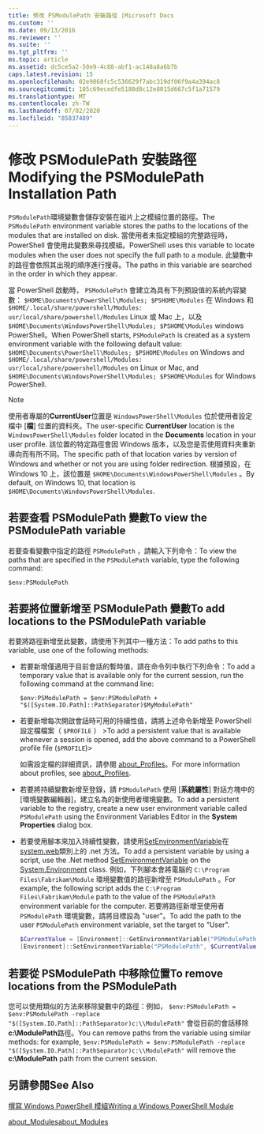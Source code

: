 ```yaml
---
title: 修改 PSModulePath 安裝路徑 |Microsoft Docs
ms.custom: ''
ms.date: 09/13/2016
ms.reviewer: ''
ms.suite: ''
ms.tgt_pltfrm: ''
ms.topic: article
ms.assetid: dc5ce5a2-50e9-4c88-abf1-ac148a8a6b7b
caps.latest.revision: 15
ms.openlocfilehash: 02e9868fc5c536629f7abc319df06f9a4a394ac8
ms.sourcegitcommit: 105c69ecedfe5180d8c12e8015d667c5f1a71579
ms.translationtype: MT
ms.contentlocale: zh-TW
ms.lasthandoff: 07/02/2020
ms.locfileid: "85837489"
---
```

# <a name="modifying-the-psmodulepath-installation-path"></a><span data-ttu-id="b842f-102">修改 PSModulePath 安裝路徑</span><span class="sxs-lookup"><span data-stu-id="b842f-102">Modifying the PSModulePath Installation Path</span></span>

<span data-ttu-id="b842f-103">`PSModulePath`環境變數會儲存安裝在磁片上之模組位置的路徑。</span><span class="sxs-lookup"><span data-stu-id="b842f-103">The `PSModulePath` environment variable stores the paths to the locations of the modules that are installed on disk.</span></span> <span data-ttu-id="b842f-104">當使用者未指定模組的完整路徑時，PowerShell 會使用此變數來尋找模組。</span><span class="sxs-lookup"><span data-stu-id="b842f-104">PowerShell uses this variable to locate modules when the user does not specify the full path to a module.</span></span> <span data-ttu-id="b842f-105">此變數中的路徑會依照其出現的順序進行搜尋。</span><span class="sxs-lookup"><span data-stu-id="b842f-105">The paths in this variable are searched in the order in which they appear.</span></span>

<span data-ttu-id="b842f-106">當 PowerShell 啟動時， `PSModulePath` 會建立為具有下列預設值的系統內容變數： `$HOME\Documents\PowerShell\Modules; $PSHOME\Modules` 在 Windows 和 `$HOME/.local/share/powershell/Modules: usr/local/share/powershell/Modules` Linux 或 Mac 上，以及 `$HOME\Documents\WindowsPowerShell\Modules; $PSHOME\Modules` windows PowerShell。</span><span class="sxs-lookup"><span data-stu-id="b842f-106">When PowerShell starts, `PSModulePath` is created as a system environment variable with the following default value: `$HOME\Documents\PowerShell\Modules; $PSHOME\Modules` on Windows and `$HOME/.local/share/powershell/Modules: usr/local/share/powershell/Modules` on Linux or Mac, and `$HOME\Documents\WindowsPowerShell\Modules; $PSHOME\Modules` for Windows PowerShell.</span></span>

> [!NOTE]
> <span data-ttu-id="b842f-107">使用者專屬的**CurrentUser**位置是 `WindowsPowerShell\Modules` 位於使用者設定檔中 [**檔**] 位置的資料夾。</span><span class="sxs-lookup"><span data-stu-id="b842f-107">The user-specific **CurrentUser** location is the `WindowsPowerShell\Modules` folder located in the **Documents** location in your user profile.</span></span> <span data-ttu-id="b842f-108">該位置的特定路徑會因 Windows 版本，以及您是否使用資料夾重新導向而有所不同。</span><span class="sxs-lookup"><span data-stu-id="b842f-108">The specific path of that location varies by version of Windows and whether or not you are using folder redirection.</span></span> <span data-ttu-id="b842f-109">根據預設，在 Windows 10 上，該位置是 `$HOME\Documents\WindowsPowerShell\Modules` 。</span><span class="sxs-lookup"><span data-stu-id="b842f-109">By default, on Windows 10, that location is `$HOME\Documents\WindowsPowerShell\Modules`.</span></span>

## <a name="to-view-the-psmodulepath-variable"></a><span data-ttu-id="b842f-110">若要查看 PSModulePath 變數</span><span class="sxs-lookup"><span data-stu-id="b842f-110">To view the PSModulePath variable</span></span>

<span data-ttu-id="b842f-111">若要查看變數中指定的路徑 `PSModulePath` ，請輸入下列命令：</span><span class="sxs-lookup"><span data-stu-id="b842f-111">To view the paths that are specified in the `PSModulePath` variable, type the following command:</span></span>

`$env:PSModulePath`

## <a name="to-add-locations-to-the-psmodulepath-variable"></a><span data-ttu-id="b842f-112">若要將位置新增至 PSModulePath 變數</span><span class="sxs-lookup"><span data-stu-id="b842f-112">To add locations to the PSModulePath variable</span></span>

<span data-ttu-id="b842f-113">若要將路徑新增至此變數，請使用下列其中一種方法：</span><span class="sxs-lookup"><span data-stu-id="b842f-113">To add paths to this variable, use one of the following methods:</span></span>

- <span data-ttu-id="b842f-114">若要新增僅適用于目前會話的暫時值，請在命令列中執行下列命令：</span><span class="sxs-lookup"><span data-stu-id="b842f-114">To add a temporary value that is available only for the current session, run the following command at the command line:</span></span>

  `$env:PSModulePath = $env:PSModulePath + "$([System.IO.Path]::PathSeparator)$MyModulePath"`

- <span data-ttu-id="b842f-115">若要新增每次開啟會話時可用的持續性值，請將上述命令新增至 PowerShell 設定檔檔案（ `$PROFILE` ） ></span><span class="sxs-lookup"><span data-stu-id="b842f-115">To add a persistent value that is available whenever a session is opened, add the above command to a PowerShell profile file (`$PROFILE`)></span></span>

  <span data-ttu-id="b842f-116">如需設定檔的詳細資訊，請參閱 [about_Profiles](/powershell/module/microsoft.powershell.core/about/about_profiles)。</span><span class="sxs-lookup"><span data-stu-id="b842f-116">For more information about profiles, see [about_Profiles](/powershell/module/microsoft.powershell.core/about/about_profiles).</span></span>

- <span data-ttu-id="b842f-117">若要將持續變數新增至登錄，請 `PSModulePath` 使用 [**系統屬性**] 對話方塊中的 [環境變數編輯器]，建立名為的新使用者環境變數。</span><span class="sxs-lookup"><span data-stu-id="b842f-117">To add a persistent variable to the registry, create a new user environment variable called `PSModulePath` using the Environment Variables Editor in the **System Properties** dialog box.</span></span>

- <span data-ttu-id="b842f-118">若要使用腳本來加入持續性變數，請使用[SetEnvironmentVariable](/dotnet/api/system.environment.setenvironmentvariable)在[system.web](/dotnet/api/system.environment)類別上的 .net 方法。</span><span class="sxs-lookup"><span data-stu-id="b842f-118">To add a persistent variable by using a script, use the .Net method [SetEnvironmentVariable](/dotnet/api/system.environment.setenvironmentvariable) on the [System.Environment](/dotnet/api/system.environment) class.</span></span> <span data-ttu-id="b842f-119">例如，下列腳本會將電腦的 `C:\Program Files\Fabrikam\Module` 環境變數值的路徑新增至 `PSModulePath` 。</span><span class="sxs-lookup"><span data-stu-id="b842f-119">For example, the following script adds the `C:\Program Files\Fabrikam\Module` path to the value of the `PSModulePath` environment variable for the computer.</span></span> <span data-ttu-id="b842f-120">若要將路徑新增至使用者 `PSModulePath` 環境變數，請將目標設為 "user"。</span><span class="sxs-lookup"><span data-stu-id="b842f-120">To add the path to the user `PSModulePath` environment variable, set the target to "User".</span></span>

  ```powershell
  $CurrentValue = [Environment]::GetEnvironmentVariable("PSModulePath", "Machine")
  [Environment]::SetEnvironmentVariable("PSModulePath", $CurrentValue + [System.IO.Path]::PathSeparator + "C:\Program Files\Fabrikam\Modules", "Machine")

  ```

## <a name="to-remove-locations-from-the-psmodulepath"></a><span data-ttu-id="b842f-121">若要從 PSModulePath 中移除位置</span><span class="sxs-lookup"><span data-stu-id="b842f-121">To remove locations from the PSModulePath</span></span>

<span data-ttu-id="b842f-122">您可以使用類似的方法來移除變數中的路徑：例如， `$env:PSModulePath = $env:PSModulePath -replace "$([System.IO.Path]::PathSeparator)c:\\ModulePath"` 會從目前的會話移除**c:\ModulePath**路徑。</span><span class="sxs-lookup"><span data-stu-id="b842f-122">You can remove paths from the variable using similar methods: for example, `$env:PSModulePath = $env:PSModulePath -replace "$([System.IO.Path]::PathSeparator)c:\\ModulePath"` will remove the **c:\ModulePath** path from the current session.</span></span>

## <a name="see-also"></a><span data-ttu-id="b842f-123">另請參閱</span><span class="sxs-lookup"><span data-stu-id="b842f-123">See Also</span></span>

[<span data-ttu-id="b842f-124">撰寫 Windows PowerShell 模組</span><span class="sxs-lookup"><span data-stu-id="b842f-124">Writing a Windows PowerShell Module</span></span>](./writing-a-windows-powershell-module.md)

[<span data-ttu-id="b842f-125">about_Modules</span><span class="sxs-lookup"><span data-stu-id="b842f-125">about_Modules</span></span>](/powershell/module/microsoft.powershell.core/about/about_modules)
